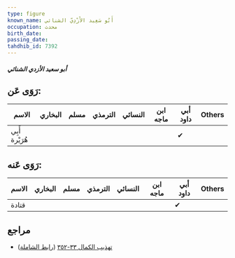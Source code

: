 ```yaml
---
type: figure
known_name: أَبُو سَعِيد الأَزْدِيّ الشنائي
occupation: محدث
birth_date:
passing_date:
tahdhib_id: 7392
---
```

##### أبو سعيد الأزدي الشنائي

## رَوَى عَن:
| الاسم          | البخاري | مسلم | الترمذي | النسائي | ابن ماجه | أبي داود | Others |
| -------------- | ------- | ---- | ------- | ------- | -------- | -------- | ------ |
| أَبِي هُرَيْرة |         |      |         |         |          | ✔        |        |
## رَوَى عَنه:
| الاسم | البخاري | مسلم | الترمذي | النسائي | ابن ماجه | أبي داود | Others |
| ----- | ------- | ---- | ------- | ------- | -------- | -------- | ------ |
| قتادة |         |      |         |         |          | ✔        |        |
## مراجع
- [تهذيب الكمال ٣٣-٣٥٢](obsidian://open?vault=Tahdhib-al-Kamal&file=Figures/٧٣٩٢-أبو%20سعيد%20الأزدي%20الشنائي) ([رابط الشاملة](https://shamela.ws/book/3722/18023))